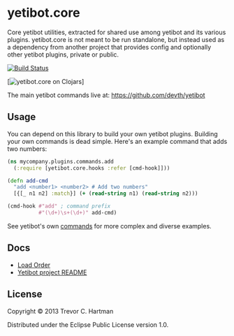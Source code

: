 # yetibot.core

Core yetibot utilities, extracted for shared use among yetibot and its various
plugins. yetibot.core is not meant to be run standalone, but instead used as a
dependency from another project that provides config and optionally other
yetibot plugins, private or public.

[![Build Status](https://travis-ci.org/devth/yetibot.core.svg?branch=master)](https://travis-ci.org/devth/yetibot.core)

[![yetibot.core on Clojars](http://clojars.org/yetibot.core/latest-version.svg)]


The main yetibot commands live at:
https://github.com/devth/yetibot


## Usage

You can depend on this library to build your own yetibot plugins.
Building your own commands is dead simple. Here's an example command that
adds two numbers:

```clojure
(ns mycompany.plugins.commands.add
  (:require [yetibot.core.hooks :refer [cmd-hook]]))

(defn add-cmd
  "add <number1> <number2> # Add two numbers"
  [{[_ n1 n2] :match}] (+ (read-string n1) (read-string n2)))

(cmd-hook #"add" ; command prefix
          #"(\d+)\s+(\d+)" add-cmd)
```

See yetibot's own [commands](https://github.com/devth/yetibot/tree/master/src/yetibot/commands)
for more complex and diverse examples.


## Docs

- [Load Order](doc/load_order.md)
- [Yetibot project README](https://github.com/devth/yetibot)

## License

Copyright © 2013 Trevor C. Hartman

Distributed under the Eclipse Public License version 1.0.
